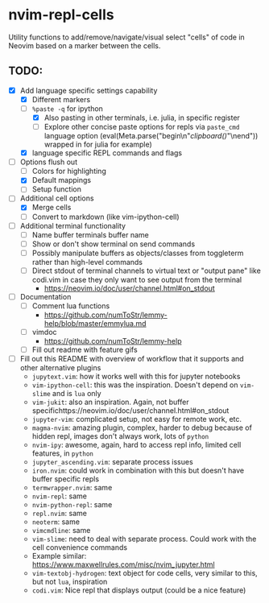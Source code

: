 # nvim-repl-cells
Utility functions to add/remove/navigate/visual select "cells" of code in Neovim based on a marker between the cells.

## TODO:
- [x] Add language specific settings capability
  - [x] Different markers
  - [ ] `%paste -q` for ipython
    - [x] Also pasting in other terminals, i.e. julia, in specific register
    - [ ] Explore other concise paste options for repls via `paste_cmd` language option (eval(Meta.parse("begin\n"*clipboard()*"\nend")) wrapped in for julia for example)
  - [x] language specific REPL commands and flags
- [ ] Options flush out
  - [ ] Colors for highlighting
  - [x] Default mappings
  - [ ] Setup function
- [ ] Additional cell options
  - [x] Merge cells
  - [ ] Convert to markdown (like vim-ipython-cell)
- [ ] Additional terminal functionality
  - [ ] Name buffer terminals buffer name
  - [ ] Show or don't show terminal on send commands
  - [ ] Possibly manipulate buffers as objects/classes from toggleterm rather than high-level commands
  - [ ] Direct stdout of terminal channels to virtual text or "output pane" like codi.vim in case they only want to see output from the terminal
    - https://neovim.io/doc/user/channel.html#on_stdout
- [ ] Documentation
  - [ ] Comment lua functions
    - https://github.com/numToStr/lemmy-help/blob/master/emmylua.md
  - [ ] vimdoc
    - https://github.com/numToStr/lemmy-help
  - [ ] Fill out readme with feature gifs
- [ ] Fill out this README with overview of workflow that it supports and other alternative plugins
  - `jupytext.vim`: how it works well with this for jupyter notebooks
  - `vim-ipython-cell`: this was the inspiration. Doesn't depend on `vim-slime` and is `lua` only
  - `vim-jukit`: also an inspiration. Again, not buffer specifichttps://neovim.io/doc/user/channel.html#on_stdout
  - `jupyter-vim`: complicated setup, not easy for remote work, etc.
  - `magma-nvim`: amazing plugin, complex, harder to debug because of hidden repl, images don't always work, lots of `python`
  - `nvim-ipy`: awesome, again, hard to access repl info, limited cell features, in `python`
  - `jupyter_ascending.vim`: separate process issues
  - `iron.nvim`: could work in combination with this but doesn't have buffer specific repls
  - `termwrapper.nvim`: same
  - `nvim-repl`: same
  - `nvim-python-repl`: same
  - `repl.nvim`: same
  - `neoterm`: same
  - `vimcmdline`: same
  - `vim-slime`: need to deal with separate process. Could work with the cell convenience commands
  - Example similar: https://www.maxwellrules.com/misc/nvim_jupyter.html
  - `vim-textobj-hydrogen`: text object for code cells, very similar to this, but not `lua`, inspiration
  - `codi.vim`: Nice repl that displays output (could be a nice feature)
